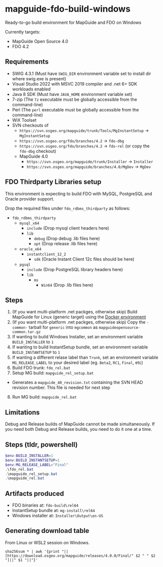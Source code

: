 # mapguide-fdo-build-windows

Ready-to-go build environment for MapGuide and FDO on Windows

Currently targets:

 * MapGuide Open Source 4.0
 * FDO 4.2

## Requirements

 * SWIG 4.3.1 (Must have `SWIG_DIR` environment variable set to install dir where swig.exe is present)
 * Visual Studio 2022 with MSVC 2019 compiler and .net 6+ SDK workloads enabled
 * Java 8 SDK (Must have `JAVA_HOME` environment variable set)
 * 7-zip (The `7z` executable must be globally accessible from the command-line)
 * Perl (The `perl` executable must be globally accessible from the command-line)
 * WiX Toolset
 * SVN checkouts of
    * `https://svn.osgeo.org/mapguide/trunk/Tools/MgInstantSetup` -> `MgInstantSetup`
    * `https://svn.osgeo.org/fdo/branches/4.2` -> `fdo-dbg`
    * `https://svn.osgeo.org/fdo/branches/4.2` -> `fdo-rel` (or copy the `fdo-dbg` checkout)
    * MapGuide 4.0 
       * `https://svn.osgeo.org/mapguide/trunk/Installer` -> `Installer`
       * `https://svn.osgeo.org/mapguide/branches/4.0/MgDev` -> `MgDev`

## FDO Thirdparty Libraries setup

This environment is expecting to build FDO with MySQL, PostgreSQL and Oracle provider support.

Drop the required files under `fdo_rdbms_thirdparty` as follows:

 * `fdo_rdbms_thirdparty`
    * `mysql_x64`
        * `include` (Drop mysql client headers here)
        * `lib`
            * `debug` (Drop debug .lib files here)
            * `opt` (Drop release .lib files here)
    * `oracle_x64`
        * `instantclient_12_2`
            * `sdk` (Oracle Instant Client 12c files should be here)
    * `pgsql`
        * `include` (Drop PostgreSQL library headers here)
        * `lib`
            * `ms`
                * `Win64` (Drop .lib files here)

## Steps

 1. (If you want multi-platform .net packges, otherwise skip) Build MapGuide for Linux (generic target) using the [Docker environment](https://github.com/jumpinjackie/mapguide-fdo-docker-build/)
 2. (If you want multi-platform .net packges, otherwise skip) Copy the `-common-` tarball for `generic` into `mgcommon` as `mapguideopensource-common.tar.gz`
 3. If wanting to build Windows Installer, set an environment variable `BUILD_INSTALLER` to `1`
 4. If wanting to build InstantSetup bundle, set an environment variable `BUILD_INSTANTSETUP` to `1`
 5. If wanting a different relase label than `Trunk`, set an environment variable `MG_RELEASE_LABEL` to your desired label (eg. `Beta2`, `RC1`, `Final`, etc)
 6. Build FDO trunk: `fdo_rel.bat`
 7. Setup MG build: `mapguide_rel_setup.bat`
   *  Generates a `mapguide_40_revision.txt` containing the SVN HEAD revision number. This file is needed for next step
 8. Run MG build: `mapguide_rel.bat`

## Limitations

Debug and Release builds of MapGuide cannot be made simultaneously. If you need both Debug and Release builds, you need to do it one at a time.

## Steps (tldr, powershell)

```powershell
$env:BUILD_INSTALLER=1
$env:BUILD_INSTANTSETUP=1
$env:MG_RELEASE_LABEL="Final"
.\fdo_rel.bat
.\mapguide_rel_setup.bat
.\mapguide_rel.bat
```

## Artifacts produced

 * FDO binaries at: `fdo-build\rel64`
 * InstantSetup bundle at: `mg-install\rel64`
 * Windows installer at: `Installer\Output\en-US`

## Generating download table

From Linux or WSL2 session on Windows.

```
sha256sum * | awk '{print "||[https://download.osgeo.org/mapguide/releases/4.0.0/Final/" $2 " " $2 "]||" $1 "||"}'
```